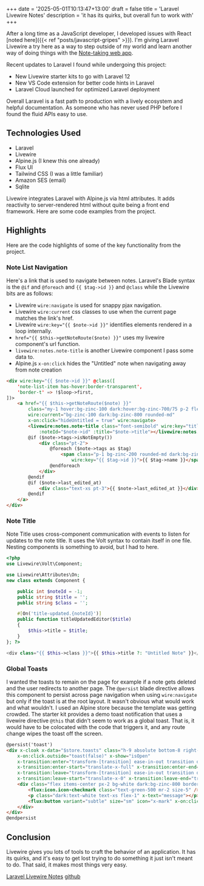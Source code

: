 +++
date = '2025-05-01T10:13:47+13:00'
draft = false
title = 'Laravel Livewire Notes'
description = 'it has its quirks, but overall fun to work with'
+++

After a long time as a JavaScript developer, I developed issues with React [noted here]({{< ref "posts/javascript-gripes" >}}). I'm giving Laravel Livewire a try here as a way to step outside of my world and learn another way of doing things with the [Note-taking web app](https://www.frontendmentor.io/challenges/note-taking-web-app-773r7bUfOG).

Recent updates to Laravel I found while undergoing this project:
- New Livewire starter kits to go with Laravel 12
- New VS Code extension for better code hints in Laravel
- Laravel Cloud launched for optimized Laravel deployment

Overall Laravel is a fast path to production with a lively ecosystem and helpful documentation. As someone who has never used PHP before I found the fluid APIs easy to use.

## Technologies Used
- Laravel
- Livewire
- Alpine.js (I knew this one already)
- Flux UI
- Tailwind CSS (I was a little familiar)
- Amazon SES (email)
- Sqlite

Livewire integrates Laravel with Alpine.js via html attributes. It adds reactivity to server-rendered html without quite being a front end framework. Here are some code examples from the project.

## Highlights

Here are the code highlights of some of the key functionality from the project.

### Note List Navigation
Here's a link that is used to navigate between notes. Laravel's Blade syntax is the `@if` and `@foreach` and `{{ $tag->id }}` and `@class` while the Livewire bits are as follows:
- Livewire `wire:navigate` is used for snappy pjax navigation.
- Livewire `wire:current` css classes to use when the current page matches the link's href.
- Livewire `wire:key="{{ $note->id }}"` identifies elements rendered in a loop internally.
- `href="{{ $this->getNoteRoute($note) }}"` uses my livewire component's url function.
- `livewire:notes.note-title` is another Livewire component I pass some data to.
- Alpine.js `x-on:click` hides the "Untitled" note when navigating away from note creation

```html
<div wire:key="{{ $note->id }}" @class([
    'note-list-item has-hover:border-transparent',
    'border-t' => !$loop->first,
])>
    <a href="{{ $this->getNoteRoute($note) }}"
        class="my-1 hover:bg-zinc-100 dark:hover:bg-zinc-700/75 p-2 flex flex-col hover:rounded-md"
        wire:current="bg-zinc-100 dark:bg-zinc-800 rounded-md"
        x-on:click="hideUntitled = true" wire:navigate>
        <livewire:notes.note-title class="font-semibold" wire:key="title_{{ $note->id }}"
            :noteId="$note->id" :title="$note->title"></livewire:notes.note-title>
        @if ($note->tags->isNotEmpty())
            <div class="pt-2">
                @foreach ($note->tags as $tag)
                    <span class="p-1 bg-zinc-200 rounded-md dark:bg-zinc-700 text-xs"
                        wire:key="{{ $tag->id }}">{{ $tag->name }}</span>
                @endforeach
            </div>
        @endif
        @if ($note->last_edited_at)
            <div class="text-xs pt-3">{{ $note->last_edited_at }}</div>
        @endif
    </a>
</div>
```

### Note Title
Note Title uses cross-component communication with events to listen for updates to the note title. It uses the Volt syntax to contain itself in one file. Nesting components is something to avoid, but I had to here.

```php
<?php
use Livewire\Volt\Component;

use Livewire\Attributes\On;
new class extends Component {

    public int $noteId = -1;
    public string $title = '';
    public string $class = '';

    #[On('title-updated.{noteId}')]
    public function titleUpdatedEditor($title)
    {
        $this->title = $title;
    }
}; ?>

<div class="{{ $this->class }}">{{ $this->title ?: "Untitled Note" }}</div>
```

### Global Toasts
I wanted the toasts to remain on the page for example if a note gets deleted and the user redirects to another page. The `@persist` blade directive allows this component to persist across page navigation when using `wire:navigate` but only if the toast is at the root layout. It wasn't obvious what would work and what wouldn't. I used an Alpine store because the template was getting crowded. The starter kit provides a demo toast notification that uses a livewire directive `@this` that didn't seem to work as a global toast. That is, it would have to be colocated with the code that triggers it, and any route change wipes the toast off the screen.
```html
@persist('toast')
<div x-cloak x-data="$store.toasts" class="h-9 absolute bottom-8 right-0 z-100 w-102"
    x-on:click.outside="toast(false)" x-show="isOpen"
    x-transition:enter="transform-[transition] ease-in-out transition duration-500"
    x-transition:enter-start="translate-x-full" x-transition:enter-end="translate-x-0"
    x-transition:leave="transform-[transition] ease-in-out transition duration-500"
    x-transition:leave-start="translate-x-0" x-transition:leave-end="translate-x-full">
    <div class="flex items-center px-2 bg-white dark:bg-zinc-800 border rounded-xl w-96">
        <flux:icon.icon-checkmark class="text-green-500 mr-2 size-5" />
        <p class="dark:text-white text-xs flex-1" x-text="message"></p>
        <flux:button variant="subtle" size="sm" icon="x-mark" x-on:click="toast(false)"></flux:button>
    </div>
</div>
@endpersist
```

## Conclusion

Livewire gives you lots of tools to craft the behavior of an application. It has its quirks, and it's easy to get lost trying to do something it just isn't meant to do. That said, it makes most things very easy.


[Laravel Livewire Notes](https://www.frontendmentor.io/solutions/laravel-livewire-notes-85CwNRZkYZ) [github](https://github.com/rowinf/notes)